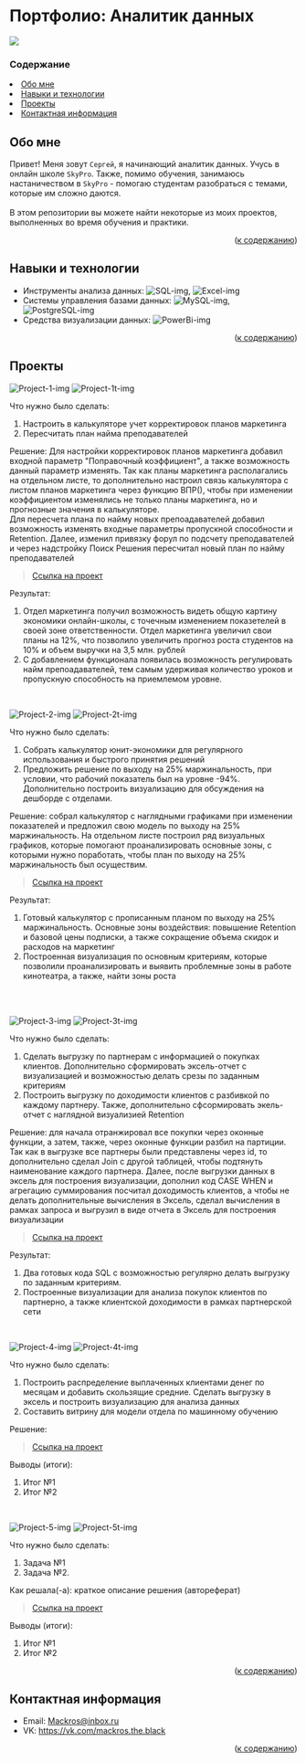 # Портфолио: Аналитик данных

![](https://mir-s3-cdn-cf.behance.net/project_modules/max_1200/699e4762225981.5a89af14d87a9.gif)

### Содержание

<li><a href="#обо-мне">Обо мне</a></li>
<li><a href="#навыки-и-технологии">Навыки и технологии</a></li>
<li><a href="#проекты">Проекты</a></li>
<li><a href="#контактная-информация">Контактная информация</a></li>

## Обо мне 

Привет! Меня зовут ``Сергей``, я начинающий аналитик данных. Учусь в онлайн школе ``SkyPro``. Также, помимо обучения, занимаюсь настаничеством в ``SkyPro`` - помогаю студентам разобраться с темами, которые им сложно даются.
<br><br>В этом репозитории вы можете найти некоторые из моих проектов, выполненных во время обучения и практики.
<br>

<p align="right">(<a href="#содержание">к содержанию</a>)</p>

## Навыки и технологии
- Инструменты анализа данных: ![SQL-img],  ![Excel-img] 
- Системы управления базами данных: ![MySQL-img], ![PostgreSQL-img]
- Средства визуализации данных: ![PowerBi-img]
 
<p align="right">(<a href="#содержание">к содержанию</a>)</p>

## Проекты
![Project-1-img] ![Project-1t-img] 

<p>Что нужно было сделать:<p>
<ol>
  <li>Настроить в калькуляторе учет корректировок планов маркетинга</li>
  <li>Пересчитать план найма преподавателей</li>
</ol>

<p>Решение: Для настройки корректировок планов маркетинга добавил входной параметр "Поправочный коэффициент", а также возможность данный параметр изменять. Так как планы маркетинга располагались на отдельном листе, то дополнительно настроил связь калькулятора с листом планов маркетинга через функцию ВПР(), чтобы при изменении коэффициентом изменялись не только планы маркетинга, но и прогнозные значения в калькуляторе.
<br>
Для пересчета плана по найму новых препоадавателей добавил возможность изменять входные параметры пропускной способности и Retention. Далее, изменил привязку форул по подсчету преподавателей и через надстройку Поиск Решения пересчитал новый план по найму преподавателей<p>


> <a href="https://github.com/RealMackros/Portfolio-Data-Analyst/blob/main/Проект%201">Ссылка на проект</a>
  
<p>Результат:<p>
<ol>
  <li>Отдел маркетинга получил возможность видеть общую картину экономики онлайн-школы, с точечным изменением показетелей в своей зоне ответственности. Отдел маркетинга увеличил свои планы на 12%, что позволило увеличить прогноз роста студентов на 10% и объем выручки на 3,5 млн. рублей</li>
  <li>С добавлением функционала появилась возможность регулировать найм препоадавателей, тем самым удерживая количество уроков и пропускную способность на приемлемом уровне. </li>
</ol>
<br> 

![Project-2-img] ![Project-2t-img] 

<p>Что нужно было сделать:<p>
<ol>
  <li>Собрать калькулятор юнит-экономики для регулярного использования и быстрого принятия решений</li>
  <li>Предложить решение по выходу на 25% маржинальность, при условии, что рабочий показатель был на уровне -94%. Дополнительно построить визуализацию для обсуждения на дешборде с отделами.</li>
</ol>

<p>Решение: собрал калькулятор с наглядными графиками при изменении показателей и предложил свою модель по выходу на 25% маржинальность. На отдельном листе построил ряд визуальных графиков, которые помогают проанализировать основные зоны, с которыми нужно поработать, чтобы план по выходу на 25% маржинальность был осуществим.<p>

> <a href="https://github.com/RealMackros/Portfolio-Data-Analyst/blob/main/Проект%202">Ссылка на проект</a>

 
<p>Результат:<p>
<ol>
  <li>Готовый калькулятор с прописанным планом по выходу на 25% маржинальность. Основные зоны воздействия: повышение Retention и базовой цены подписки, а также сокращение объема скидок и расходов на маркетинг</li>
  <li>Построенная визуализация по основным критериям, которые позволили проанализировать и выявить проблемные зоны в работе кинотеатра, а также, найти зоны роста</li>
</ol>
<br> 

<br> 

![Project-3-img] ![Project-3t-img] 

<p>Что нужно было сделать:<p>
<ol>
  <li>Сделать выгрузку по партнерам с информацией о покупках клиентов. Дополнительно сформировать эксель-отчет с визуализацией и возможностью делать срезы по заданным критериям</li>
  <li>Построить выгрузку по доходимости клиентов с разбивкой по каждому партнеру. Также, дополнительно сфсормировать экель-отчет с наглядной визуализией Retention</li>
</ol>

<p>Решение: для начала отранжировал все покупки через оконные функции, а затем, также, через оконные функции разбил на партиции. Так как в выгрузке все партнеры были представлены через id, то дополнительно сделал Join с другой таблицей, чтобы подтянуть наименование каждого партнера. Далее, после выгрузки данных в эксель для построения визуализации, дополнил код CASE WHEN и агрегацию суммирования посчитал доходимость клиентов, а чтобы не делать дополнительные вычисления в Эксель, сделал вычисления в рамках запроса и выгрузил в виде отчета в Эксель для построения визуализации<p>
  
> <a href="https://github.com/RealMackros/Portfolio-Data-Analyst/tree/main/Проект%203">Ссылка на проект</a>


  <p>Результат:<p>
<ol>
  <li>Два готовых кода SQL с возможностью регулярно делать выгрузку по заданным критериям.</li>
  <li>Построенные визуализации для анализа покупок клиентов по партнерно, а также клиентской доходимости в рамках партнерской сети</li>
</ol>

<br> 

![Project-4-img] ![Project-4t-img] 

<p>Что нужно было сделать:<p>
<ol>
  <li>Построить распределение выплаченных клиентами денег по месяцам и добавить скользящие средние. Сделать выгрузку в эксель и построить визуализацию для анализа данных</li>
  <li>Составить витрину для модели отдела по машинному обучению</li>
</ol>
  
<p>Решение: <p>

> <a href="https://github.com/RealMackros/Portfolio-Data-Analyst/tree/main/Проект%204">Ссылка на проект</a>

  
 <p>Выводы (итоги):<p>
<ol>
  <li>Итог №1</li>
  <li>Итог №2</li>
</ol>
<br> 

![Project-5-img] ![Project-5t-img] 

<p>Что нужно было сделать:<p>
<ol>
  <li>Задача №1</li>
  <li>Задача №2.</li>
</ol>

<p>Как решала(-а): краткое описание решения (автореферат)<p>

> <a href="https://github.com/RealMackros/Portfolio-Data-Analyst/tree/main/Проект%205">Ссылка на проект</a>

 
 <p>Выводы (итоги):<p>
<ol>
  <li>Итог №1</li>
  <li>Итог №2</li>
</ol>

<p align="right">(<a href="#содержание">к содержанию</a>)</p>

## Контактная информация
- Email: Mackros@inbox.ru
- VK: https://vk.com/mackros.the.black
  
<p align="right">(<a href="#содержание">к содержанию</a>)</p>

<!-- MARKDOWN LINKS & IMAGES -->
<!-- https://www.markdownguide.org/basic-syntax/#reference-style-links -->
[SQL-img]: https://img.shields.io/badge/SQL-blue?style=for-the-badge&logo=amazondynamodb&logoColor=white
[Excel-img]: https://img.shields.io/badge/Excel-green?style=for-the-badge&logo=microsoftexcel&logoColor=white
[MySQL-img]: https://img.shields.io/badge/MySQL-4479A1?style=for-the-badge&logo=MySQL&logoColor=white
[PostgreSQL-img]: https://img.shields.io/badge/PostgreSQL-4169E1?style=for-the-badge&logo=PostgreSQL&logoColor=white
[PowerBi-img]: https://img.shields.io/badge/PowerBi-yellow?style=for-the-badge&logo=PowerBi&logoColor=white
[Project-1-img]: https://img.shields.io/badge/Проект-1-8A2BE2
[Project-1t-img]: https://img.shields.io/badge/Калькулятор_юнит_экономики-онлайн_школы-8A2BE2
[Project-2-img]: https://img.shields.io/badge/Проект-2-8A2BE2
[Project-2t-img]: https://img.shields.io/badge/Калькулятор_юнит_экономики-онлайн_кинотеатра-8A2BE2
[Project-3-img]: https://img.shields.io/badge/Проект-3-8A2BE2
[Project-3t-img]: https://img.shields.io/badge/Когортный_анализ_онлайн_кинотеатра-с_помощью_SQL-8A2BE2
[Project-4-img]: https://img.shields.io/badge/Проект-4-8A2BE2
[Project-4t-img]: https://img.shields.io/badge/Построение_витрины_для_модели_машинного_обучения-в_банке-8A2BE2
[Project-5-img]: https://img.shields.io/badge/Проект-5-8A2BE2
[Project-5t-img]: https://img.shields.io/badge/Моделирование_изменения-баланса_студентов-8A2BE2


